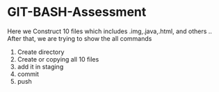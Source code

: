 # GIT-BASH-Assessment
Here we Construct 10 files which includes .img,.java,.html, and others .. After that, we are trying to show the all commands 
1. Create directory
2. Create or copying all 10 files
3. add it in staging
4. commit
5. push
   
